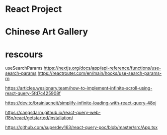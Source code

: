 # React Project

<h1>Chinese Art Gallery</h1>

# rescours

useSearchParams
https://nextjs.org/docs/app/api-reference/functions/use-search-params
https://reactrouter.com/en/main/hooks/use-search-params-rn

https://articles.wesionary.team/how-to-implement-infinite-scroll-using-react-query-5fd7c425908f

https://dev.to/brainiacneit/simplify-infinite-loading-with-react-query-48oj

https://cangsdarm.github.io/react-query-web-i18n/react/getstarted/installation/

https://github.com/superdev163/react-query-poc/blob/master/src/App.tsx
